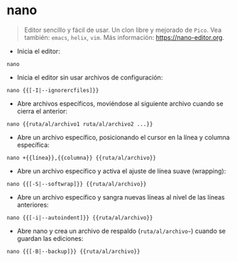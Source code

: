 # nano

> Editor sencillo y fácil de usar. Un clon libre y mejorado de `Pico`.
> Vea también: `emacs`, `helix`, `vim`.
> Más información: <https://nano-editor.org>.

- Inicia el editor:

`nano`

- Inicia el editor sin usar archivos de configuración:

`nano {{[-I|--ignorercfiles]}}`

- Abre archivos específicos, moviéndose al siguiente archivo cuando se cierra el anterior:

`nano {{ruta/al/archivo1 ruta/al/archivo2 ...}}`

- Abre un archivo específico, posicionando el cursor en la línea y columna específica:

`nano +{{línea}},{{columna}} {{ruta/al/archivo}}`

- Abre un archivo específico y activa el ajuste de línea suave (wrapping):

`nano {{[-S|--softwrap]}} {{ruta/al/archivo}}`

- Abre un archivo específico y sangra nuevas líneas al nivel de las líneas anteriores:

`nano {{[-i|--autoindent]}} {{ruta/al/archivo}}`

- Abre nano y crea un archivo de respaldo (`ruta/al/archivo~`) cuando se guardan las ediciones:

`nano {{[-B|--backup]}} {{ruta/al/archivo}}`
